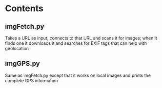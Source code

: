 Contents
========

imgFetch.py
-----------

Takes a URL as input, connects to that URL and scans it for images; when it finds one it downloads it and searches for EXIF tags that can help with geolocation


imgGPS.py
---------

Same as imgFetch.py except that it works on local images and prints the complete GPS information